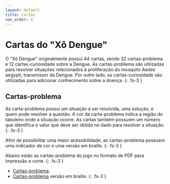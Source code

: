 ```yaml
---
layout: default
title: Cartas
nav_order: 4
---
```


# Cartas do "Xô Dengue"

O "Xô Dengue" originalmente possui 44 cartas, sendo 32 cartas-problema e 12
cartas-curiosidade sobre a Dengue. As cartas-problema são utilizadas para
resolver situações relacionados à proliferação do mosquito Aedes aegypti,
transmissor da Dengue. Por outro lado, as cartas-curiosidade são utilizadas para
adicionar conhecimento sobre a doença.
{: .fs-3 }

## Cartas-problema

As carta-problema possui um situação a ser resolvida, uma solução, e quem pode
resolver a questão. A cor da carta-problema indica a região do tabuleiro onde a
situação ocorre. As cartas também possuem um número que identifica o valor que
deve ser obtido no dado para resolver a situação.
{: .fs-3 }

Afim de possibilitar uma maior acessibilidade, as cartas-problema possuem uma
indicador de cor e uma versão em braille.
{: .fs-3 }

Abaixo estão as cartas-problema do jogo no formato de PDF para impressão e
corte.
{: .fs-3 }

- [Cartas-problema](/documents/problemas.pdf).
- [Cartas-problema](/documents/problemas.pdf) versão em braille.
{: .fs-3 }
